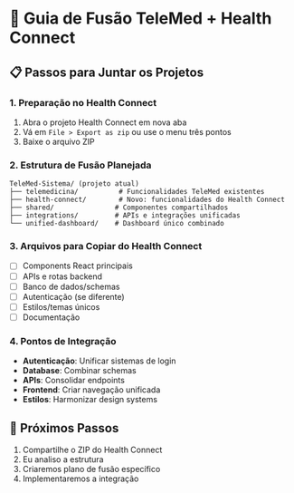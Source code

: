 # 🔗 Guia de Fusão TeleMed + Health Connect

## 📋 Passos para Juntar os Projetos

### 1. Preparação no Health Connect
1. Abra o projeto Health Connect em nova aba
2. Vá em `File > Export as zip` ou use o menu três pontos
3. Baixe o arquivo ZIP

### 2. Estrutura de Fusão Planejada
```
TeleMed-Sistema/ (projeto atual)
├── telemedicina/          # Funcionalidades TeleMed existentes
├── health-connect/        # Novo: funcionalidades do Health Connect
├── shared/               # Componentes compartilhados
├── integrations/         # APIs e integrações unificadas
└── unified-dashboard/    # Dashboard único combinado
```

### 3. Arquivos para Copiar do Health Connect
- [ ] Components React principais
- [ ] APIs e rotas backend
- [ ] Banco de dados/schemas
- [ ] Autenticação (se diferente)
- [ ] Estilos/temas únicos
- [ ] Documentação

### 4. Pontos de Integração
- **Autenticação**: Unificar sistemas de login
- **Database**: Combinar schemas
- **APIs**: Consolidar endpoints
- **Frontend**: Criar navegação unificada
- **Estilos**: Harmonizar design systems

## 🚀 Próximos Passos
1. Compartilhe o ZIP do Health Connect
2. Eu analiso a estrutura
3. Criaremos plano de fusão específico
4. Implementaremos a integração